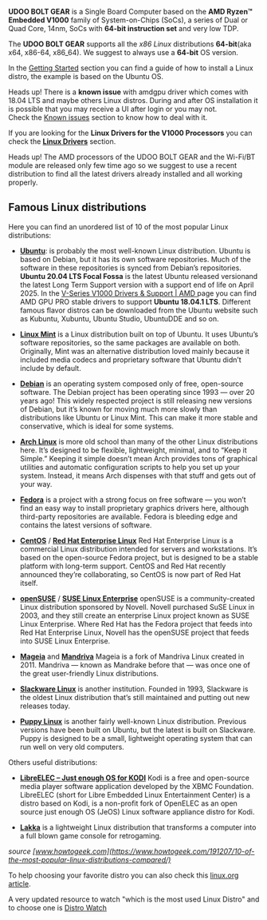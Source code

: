 **UDOO BOLT GEAR** is a Single Board Computer based on the **AMD Ryzen&trade; Embedded V1000** family of System-on-Chips (SoCs), a series of Dual or Quad Core, 14nm, SoCs with **64-bit instruction set** and very low TDP.

The **UDOO BOLT GEAR** supports all the *x86 Linux* distributions **64-bit**(aka x64, x86-64, x86_64).
We suggest to always use a **64-bit** OS version.

In the [Getting Started](https://www.udoo.org/get-started-bolt/) section you can find a guide of how to install a Linux distro, the example is based on the Ubuntu OS.

<span class="label label-warning">Heads up!</span> There is a **known issue** with amdgpu driver which comes with 18.04 LTS and maybe others Linux distros. During and after OS
installation it is possible that you may receive a UI after login or you may not.  
Check the [Known issues](!Operating_Systems/Linux/Known_issues) section to know how to deal with it.

If you are looking for the **Linux Drivers for the V1000 Processors** you can check the [**Linux Drivers**](!Operating_Systems/Linux/Drivers) section.

<span class="label label-warning">Heads up!</span> The AMD processors of the UDOO BOLT GEAR and the Wi-Fi/BT module are released only few time ago so we suggest to use a recent distribution to find all the latest drivers already installed and all working properly.

## Famous Linux distributions

Here you can find an unordered list of 10 of the most popular Linux distributions:

* [**Ubuntu**](https://www.ubuntu.com/): is probably the most well-known Linux distribution. Ubuntu is based on Debian, but it has its own software repositories. Much of the software in these repositories is synced from Debian’s repositories. **Ubuntu 20.04 LTS Focal Fossa** is the latest Ubuntu released versionand the latest Long Term Support version with a support end of life on April 2025. In the [V-Series V1000 Drivers & Support | AMD ](https://www.amd.com/en/support/embedded/amd-ryzen-embedded-v-series-processors/v-series-v1000-radeon-vega-graphics) page you can find AMD GPU PRO stable drivers to support **Ubuntu 18.04.1 LTS**. Different famous flavor distros can be downloaded from the Ubuntu website such as Kubuntu, Xubuntu, Ubuntu Studio, UbuntuDDE and so on.

* [**Linux Mint**](http://linuxmint.com/) is a Linux distribution built on top of Ubuntu. It uses Ubuntu’s software repositories, so the same packages are available on both. Originally, Mint was an alternative distribution loved mainly because it included media codecs and proprietary software that Ubuntu didn’t include by default.  

* [**Debian**](https://www.debian.org/) is an operating system composed only of free, open-source software. The Debian project has been operating since 1993 — over 20 years ago! This widely respected project is still releasing new versions of Debian, but it’s known for moving much more slowly than distributions like Ubuntu or Linux Mint. This can make it more stable and conservative, which is ideal for some systems.  

* [**Arch Linux**](https://www.archlinux.org/) is more old school than many of the other Linux distributions here. It’s designed to be flexible, lightweight, minimal, and to “Keep it Simple.” Keeping it simple doesn’t mean Arch provides tons of graphical utilities and automatic configuration scripts to help you set up your system. Instead, it means Arch dispenses with that stuff and gets out of your way.

* [**Fedora**](http://fedoraproject.org/) is a project with a strong focus on free software — you won’t find an easy way to install proprietary graphics drivers here, although third-party repositories are available. Fedora is bleeding edge and contains the latest versions of software.

* [**CentOS**](http://www.centos.org/) / [**Red Hat Enterprise Linux**](http://www.redhat.com/products/enterprise-linux/) Red Hat Enterprise Linux is a commercial Linux distribution intended for servers and workstations. It’s based on the open-source Fedora project, but is designed to be a stable platform with long-term support. CentOS and Red Hat recently announced they’re collaborating, so CentOS is now part of Red Hat itself.

* [**openSUSE**](http://www.opensuse.org/en/) / [**SUSE Linux Enterprise**](https://www.suse.com/) openSUSE is a community-created Linux distribution sponsored by Novell. Novell purchased SuSE Linux in 2003, and they still create an enterprise Linux project known as SUSE Linux Enterprise. Where Red Hat has the Fedora project that feeds into Red Hat Enterprise Linux, Novell has the openSUSE project that feeds into SUSE Linux Enterprise.

* [**Mageia**](https://www.mageia.org/en/) and [**Mandriva**](http://www.mandriva.com/en/) Mageia is a fork of Mandriva Linux created in 2011. Mandriva — known as Mandrake before that — was once one of the great user-friendly Linux distributions.

* [**Slackware Linux**](http://www.slackware.com/) is another institution. Founded in 1993, Slackware is the oldest Linux distribution that’s still maintained and putting out new releases today.

* [**Puppy Linux**](http://puppylinux.org/) is another fairly well-known Linux distribution. Previous versions have been built on Ubuntu, but the latest is built on Slackware. Puppy is designed to be a small, lightweight operating system that can run well on very old computers.

Others useful distributions:

* [**LibreELEC – Just enough OS for KODI**](https://libreelec.tv/) Kodi is a free and open-source media player software application developed by the XBMC Foundation. LibreELEC (short for Libre Embedded Linux Entertainment Center) is a distro based on Kodi, is a non-profit fork of OpenELEC as an open source just enough OS (JeOS) Linux software appliance distro for Kodi.  

* [**Lakka**](http://www.lakka.tv/) is a lightweight Linux distribution that transforms a computer into a full blown game console for retrogaming.

*source [www.howtogeek.com](https://www.howtogeek.com/191207/10-of-the-most-popular-linux-distributions-compared/)*

To help choosing your favorite distro you can also check this [linux.org article](https://www.linux.com/news/best-linux-distros-2016).  

A very updated resource to watch "which is the most used Linux Distro" and to choose one is [Distro Watch](https://distrowatch.com/)
